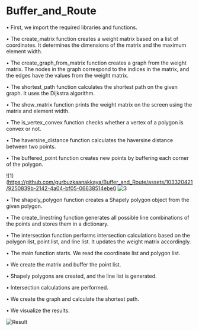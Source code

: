 # Buffer_and_Route
• First, we import the required libraries and functions.

• The create_matrix function creates a weight matrix based on a list of coordinates. It determines the dimensions of the matrix and the maximum element width.

• The create_graph_from_matrix function creates a graph from the weight matrix. The nodes in the graph correspond to the indices in the matrix, and the edges have the values from the         weight matrix.

• The shortest_path function calculates the shortest path on the given graph. It uses the Dijkstra algorithm.

• The show_matrix function prints the weight matrix on the screen using the matrix and element width.

• The is_vertex_convex function checks whether a vertex of a polygon is convex or not.

• The haversine_distance function calculates the haversine distance between two points.

• The buffered_point function creates new points by buffering each corner of the polygon.

![1](https://github.com/gurbuzkaanakkaya/Buffer_and_Route/assets/103320421/9250839b-2142-4a04-bf05-06638514ebe0  ![3](https://github.com/gurbuzkaanakkaya/Buffer_and_Route/assets/103320421/c2e9459a-d59a-4f4a-ab38-dab4469eb9bd)

• The shapely_polygon function creates a Shapely polygon object from the given polygon.

• The create_linestring function generates all possible line combinations of the points and stores them in a dictionary.

• The intersection function performs intersection calculations based on the polygon list, point list, and line list. It updates the weight matrix accordingly.

• The main function starts. We read the coordinate list and polygon list.

• We create the matrix and buffer the point list.

• Shapely polygons are created, and the line list is generated.

• Intersection calculations are performed.

• We create the graph and calculate the shortest path.

• We visualize the results.


![Result](https://github.com/gurbuzkaanakkaya/Buffer_and_Route/assets/103320421/0e21ffcc-0edf-4e77-81bc-d57eb19374ca)
